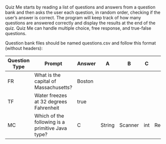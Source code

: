Quiz Me starts by reading a list of questions and answers from a question bank and then asks the user each question, 
in random order, checking if the user’s answer is correct. The program will keep track of how many questions are 
answered correctly and display the results at the end of the quiz. Quiz Me can handle multiple choice, free response,
and true-false questions.

Question bank files should be named questions.csv and follow this format (without headers):

|Question Type |Prompt                                          |Answer    |A       |B       |C       |D        |
|--------------|------------------------------------------------|----------|--------|--------|--------|---------|
|FR            |What is the capital of Massachusetts?           |Boston    |        |        |        |         |
|TF            |Water freezes at 32 degrees Fahrenheit          |true      |        |        |        |         |
|MC            |Which of the following is a primitive Java type?|C         |String  |Scanner |int     |Rectangle|

